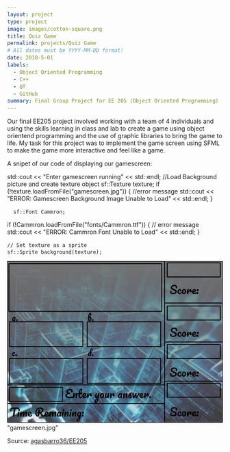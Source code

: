```yaml
---
layout: project
type: project
image: images/cotton-square.png
title: Quiz Game
permalink: projects/Quiz Game
# All dates must be YYYY-MM-DD format!
date: 2018-5-01
labels:
  - Object Oriented Programming
  - C++
  - QT
  - GitHub
summary: Final Group Project for EE 205 (Object Oriented Programming)
---
```




Our final EE205 project involved working with a team of 4 individuals and using the skills learning in class and lab to create a game using object orientend programming and the use of graphic libraries to bring the game to life. My task for this project was to implement the game screen using SFML to make the game more interactive and feel like a game.

A snipet of our code of displaying our gamescreen:

 
 std::cout << "Enter gamescreen running" << std::endl;
    //Load Background picture and create texture object
    sf::Texture texture;
    if (!texture.loadFromFile("gamescreen.jpg"))
    {   //error message
        std::cout << "ERROR: Gamescreen Background Image Unable to Load" << std::endl;
      }

      sf::Font Cammron;
  if (!Cammron.loadFromFile("fonts/Cammron.ttf"))
  {
      // error message
      std::cout << "ERROR: Cammron Font Unable to Load" << std::endl;
  }

    // Set texture as a sprite
    sf::Sprite background(texture);
    
<img class="ui small floated squared image" src="../images/gamescreen.jpg">
"gamescreen.jpg"



Source: <a href="https://github.com/agasbarro36/EE205"><i class="large github icon "></i>agasbarro36/EE205</a>

